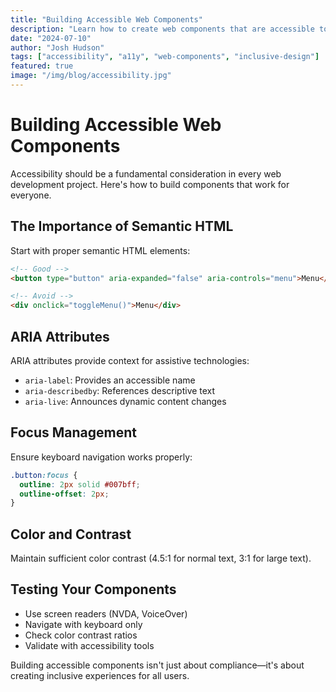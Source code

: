 ```yaml
---
title: "Building Accessible Web Components"
description: "Learn how to create web components that are accessible to all users, including those using assistive technologies."
date: "2024-07-10"
author: "Josh Hudson"
tags: ["accessibility", "a11y", "web-components", "inclusive-design"]
featured: true
image: "/img/blog/accessibility.jpg"
---
```


# Building Accessible Web Components

Accessibility should be a fundamental consideration in every web development project. Here's how to build components that work for everyone.

## The Importance of Semantic HTML

Start with proper semantic HTML elements:

```html
<!-- Good -->
<button type="button" aria-expanded="false" aria-controls="menu">Menu</button>

<!-- Avoid -->
<div onclick="toggleMenu()">Menu</div>
```

## ARIA Attributes

ARIA attributes provide context for assistive technologies:

- `aria-label`: Provides an accessible name
- `aria-describedby`: References descriptive text
- `aria-live`: Announces dynamic content changes

## Focus Management

Ensure keyboard navigation works properly:

```css
.button:focus {
  outline: 2px solid #007bff;
  outline-offset: 2px;
}
```

## Color and Contrast

Maintain sufficient color contrast (4.5:1 for normal text, 3:1 for large text).

## Testing Your Components

- Use screen readers (NVDA, VoiceOver)
- Navigate with keyboard only
- Check color contrast ratios
- Validate with accessibility tools

Building accessible components isn't just about compliance—it's about creating inclusive experiences for all users.
